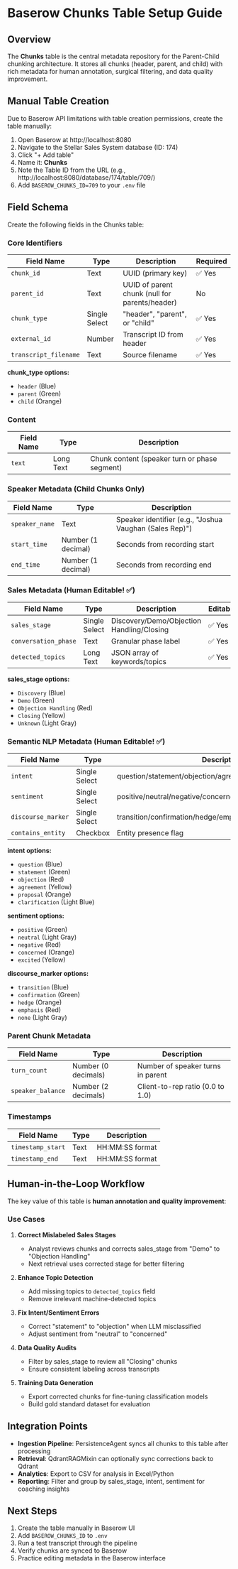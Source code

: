 # Baserow Chunks Table Setup Guide

## Overview

The **Chunks** table is the central metadata repository for the Parent-Child chunking architecture. It stores all chunks (header, parent, and child) with rich metadata for human annotation, surgical filtering, and data quality improvement.

## Manual Table Creation

Due to Baserow API limitations with table creation permissions, create the table manually:

1. Open Baserow at http://localhost:8080
2. Navigate to the Stellar Sales System database (ID: 174)
3. Click "+ Add table"
4. Name it: **Chunks**
5. Note the Table ID from the URL (e.g., http://localhost:8080/database/174/table/709/)
6. Add `BASEROW_CHUNKS_ID=709` to your `.env` file

## Field Schema

Create the following fields in the Chunks table:

### Core Identifiers

| Field Name | Type | Description | Required |
|------------|------|-------------|----------|
| `chunk_id` | Text | UUID (primary key) | ✅ Yes |
| `parent_id` | Text | UUID of parent chunk (null for parents/header) | No |
| `chunk_type` | Single Select | "header", "parent", or "child" | ✅ Yes |
| `external_id` | Number | Transcript ID from header | ✅ Yes |
| `transcript_filename` | Text | Source filename | ✅ Yes |

**chunk_type options:**
- `header` (Blue)
- `parent` (Green)
- `child` (Orange)

### Content

| Field Name | Type | Description |
|------------|------|-------------|
| `text` | Long Text | Chunk content (speaker turn or phase segment) |

### Speaker Metadata (Child Chunks Only)

| Field Name | Type | Description |
|------------|------|-------------|
| `speaker_name` | Text | Speaker identifier (e.g., "Joshua Vaughan (Sales Rep)") |
| `start_time` | Number (1 decimal) | Seconds from recording start |
| `end_time` | Number (1 decimal) | Seconds from recording end |

### Sales Metadata (Human Editable! ✅)

| Field Name | Type | Description | Editable |
|------------|------|-------------|----------|
| `sales_stage` | Single Select | Discovery/Demo/Objection Handling/Closing | ✅ Yes |
| `conversation_phase` | Text | Granular phase label | ✅ Yes |
| `detected_topics` | Long Text | JSON array of keywords/topics | ✅ Yes |

**sales_stage options:**
- `Discovery` (Blue)
- `Demo` (Green)
- `Objection Handling` (Red)
- `Closing` (Yellow)
- `Unknown` (Light Gray)

### Semantic NLP Metadata (Human Editable! ✅)

| Field Name | Type | Description | Editable |
|------------|------|-------------|----------|
| `intent` | Single Select | question/statement/objection/agreement/proposal/clarification | ✅ Yes |
| `sentiment` | Single Select | positive/neutral/negative/concerned/excited | ✅ Yes |
| `discourse_marker` | Single Select | transition/confirmation/hedge/emphasis/none | ✅ Yes |
| `contains_entity` | Checkbox | Entity presence flag | ✅ Yes |

**intent options:**
- `question` (Blue)
- `statement` (Green)
- `objection` (Red)
- `agreement` (Yellow)
- `proposal` (Orange)
- `clarification` (Light Blue)

**sentiment options:**
- `positive` (Green)
- `neutral` (Light Gray)
- `negative` (Red)
- `concerned` (Orange)
- `excited` (Yellow)

**discourse_marker options:**
- `transition` (Blue)
- `confirmation` (Green)
- `hedge` (Orange)
- `emphasis` (Red)
- `none` (Light Gray)

### Parent Chunk Metadata

| Field Name | Type | Description |
|------------|------|-------------|
| `turn_count` | Number (0 decimals) | Number of speaker turns in parent |
| `speaker_balance` | Number (2 decimals) | Client-to-rep ratio (0.0 to 1.0) |

### Timestamps

| Field Name | Type | Description |
|------------|------|-------------|
| `timestamp_start` | Text | HH:MM:SS format |
| `timestamp_end` | Text | HH:MM:SS format |

## Human-in-the-Loop Workflow

The key value of this table is **human annotation and quality improvement**:

### Use Cases

1. **Correct Mislabeled Sales Stages**
   - Analyst reviews chunks and corrects sales_stage from "Demo" to "Objection Handling"
   - Next retrieval uses corrected stage for better filtering

2. **Enhance Topic Detection**
   - Add missing topics to `detected_topics` field
   - Remove irrelevant machine-detected topics

3. **Fix Intent/Sentiment Errors**
   - Correct "statement" to "objection" when LLM misclassified
   - Adjust sentiment from "neutral" to "concerned"

4. **Data Quality Audits**
   - Filter by sales_stage to review all "Closing" chunks
   - Ensure consistent labeling across transcripts

5. **Training Data Generation**
   - Export corrected chunks for fine-tuning classification models
   - Build gold standard dataset for evaluation

## Integration Points

- **Ingestion Pipeline**: PersistenceAgent syncs all chunks to this table after processing
- **Retrieval**: QdrantRAGMixin can optionally sync corrections back to Qdrant
- **Analytics**: Export to CSV for analysis in Excel/Python
- **Reporting**: Filter and group by sales_stage, intent, sentiment for coaching insights

## Next Steps

1. Create the table manually in Baserow UI
2. Add `BASEROW_CHUNKS_ID` to `.env`
3. Run a test transcript through the pipeline
4. Verify chunks are synced to Baserow
5. Practice editing metadata in the Baserow interface
